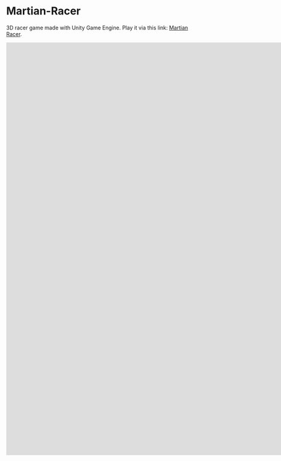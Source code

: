 # Martian-Racer
3D racer game made with Unity Game Engine. Play it via this link: <a href="https://scorpia2004.itch.io/martian-racer" target="blank">Martian Racer</a>.

<iframe frameborder="0" src="https://itch.io/embed-upload/7994387?color=000000" allowfullscreen="" width="1920" height="1100"><a href="https://scorpia2004.itch.io/martian-racer">Play Martian Racer on itch.io</a></iframe>
